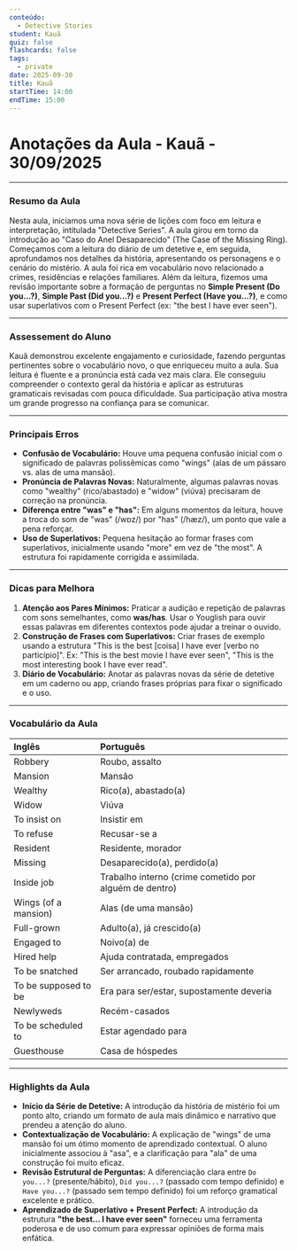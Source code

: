 ```yaml
---
conteúdo:
  - Detective Stories
student: Kauã
quiz: false
flashcards: false
tags:
  - private
date: 2025-09-30
title: Kauã
startTime: 14:00
endTime: 15:00
---
```

# Anotações da Aula - Kauã - 30/09/2025

---

### **Resumo da Aula**

Nesta aula, iniciamos uma nova série de lições com foco em leitura e interpretação, intitulada "Detective Series". A aula girou em torno da introdução ao "Caso do Anel Desaparecido" (The Case of the Missing Ring). Começamos com a leitura do diário de um detetive e, em seguida, aprofundamos nos detalhes da história, apresentando os personagens e o cenário do mistério. A aula foi rica em vocabulário novo relacionado a crimes, residências e relações familiares. Além da leitura, fizemos uma revisão importante sobre a formação de perguntas no **Simple Present (Do you...?)**, **Simple Past (Did you...?)** e **Present Perfect (Have you...?)**, e como usar superlativos com o Present Perfect (ex: "the best I have ever seen").

---

### **Assessement do Aluno**

Kauã demonstrou excelente engajamento e curiosidade, fazendo perguntas pertinentes sobre o vocabulário novo, o que enriqueceu muito a aula. Sua leitura é fluente e a pronúncia está cada vez mais clara. Ele conseguiu compreender o contexto geral da história e aplicar as estruturas gramaticais revisadas com pouca dificuldade. Sua participação ativa mostra um grande progresso na confiança para se comunicar.

---

### **Principais Erros**

- **Confusão de Vocabulário:** Houve uma pequena confusão inicial com o significado de palavras polissêmicas como "wings" (alas de um pássaro vs. alas de uma mansão).
- **Pronúncia de Palavras Novas:** Naturalmente, algumas palavras novas como "wealthy" (rico/abastado) e "widow" (viúva) precisaram de correção na pronúncia.
- **Diferença entre "was" e "has":** Em alguns momentos da leitura, houve a troca do som de "was" (/wɒz/) por "has" (/hæz/), um ponto que vale a pena reforçar.
- **Uso de Superlativos:** Pequena hesitação ao formar frases com superlativos, inicialmente usando "more" em vez de "the most". A estrutura foi rapidamente corrigida e assimilada.

---

### **Dicas para Melhora**

1.  **Atenção aos Pares Mínimos:** Praticar a audição e repetição de palavras com sons semelhantes, como **was/has**. Usar o Youglish para ouvir essas palavras em diferentes contextos pode ajudar a treinar o ouvido.
2.  **Construção de Frases com Superlativos:** Criar frases de exemplo usando a estrutura "This is the best [coisa] I have ever [verbo no particípio]". Ex: "This is the best movie I have ever seen", "This is the most interesting book I have ever read".
3.  **Diário de Vocabulário:** Anotar as palavras novas da série de detetive em um caderno ou app, criando frases próprias para fixar o significado e o uso.

---

### **Vocabulário da Aula**

| Inglês | Português |
| :--- | :--- |
| Robbery | Roubo, assalto |
| Mansion | Mansão |
| Wealthy | Rico(a), abastado(a) |
| Widow | Viúva |
| To insist on | Insistir em |
| To refuse | Recusar-se a |
| Resident | Residente, morador |
| Missing | Desaparecido(a), perdido(a) |
| Inside job | Trabalho interno (crime cometido por alguém de dentro) |
| Wings (of a mansion) | Alas (de uma mansão) |
| Full-grown | Adulto(a), já crescido(a) |
| Engaged to | Noivo(a) de |
| Hired help | Ajuda contratada, empregados |
| To be snatched | Ser arrancado, roubado rapidamente |
| To be supposed to be | Era para ser/estar, supostamente deveria |
| Newlyweds | Recém-casados |
| To be scheduled to | Estar agendado para |
| Guesthouse | Casa de hóspedes |

---

### **Highlights da Aula**

- **Início da Série de Detetive:** A introdução da história de mistério foi um ponto alto, criando um formato de aula mais dinâmico e narrativo que prendeu a atenção do aluno.
- **Contextualização de Vocabulário:** A explicação de "wings" de uma mansão foi um ótimo momento de aprendizado contextual. O aluno inicialmente associou à "asa", e a clarificação para "ala" de uma construção foi muito eficaz.
- **Revisão Estrutural de Perguntas:** A diferenciação clara entre `Do you...?` (presente/hábito), `Did you...?` (passado com tempo definido) e `Have you...?` (passado sem tempo definido) foi um reforço gramatical excelente e prático.
- **Aprendizado de Superlativo + Present Perfect:** A introdução da estrutura **"the best... I have ever seen"** forneceu uma ferramenta poderosa e de uso comum para expressar opiniões de forma mais enfática.